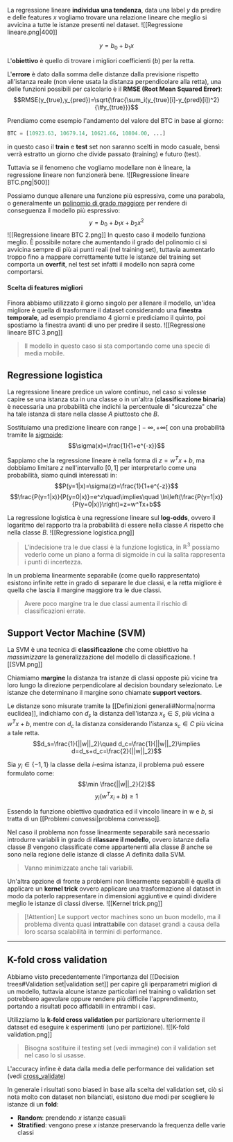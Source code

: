 La regressione lineare **individua una tendenza**, data una label $y$ da predire e delle features $x$ vogliamo trovare una relazione lineare che meglio si avvicina a tutte le istanze presenti nel dataset.
![[Regressione lineare.png|400]]

$$y=b_0+b_1x$$

L'**obiettivo** è quello di trovare i migliori coefficienti ($b$) per la retta.

L'**errore** è dato dalla somma delle distanze dalla previsione rispetto all'istanza reale (non viene usata la distanza perpendicolare alla retta), una delle funzioni possibili per calcolarlo è il **RMSE (Root Mean Squared Error)**:
$$RMSE(y_{true},y_{pred})=\sqrt{\frac{\sum_i(y_{true}[i]-y_{pred}[i])^2}{\#y_{true}}}$$

Prendiamo come esempio l'andamento del valore del BTC in base al giorno:
```python
BTC = [10923.63, 10679.14, 10621.66, 10804.00, ...]
```

in questo caso il **train** e **test** set non saranno scelti in modo casuale, bensì verrà estratto un giorno che divide passato (training) e futuro (test).

Tuttavia se il fenomeno che vogliamo modellare non è lineare, la regressione lineare non funzionerà bene.
![[Regressione lineare BTC.png|500]]

Possiamo dunque allenare una funzione più espressiva, come una parabola, o generalmente un <u>polinomio di grado maggiore</u> per rendere di conseguenza il modello più espressivo:
$$y=b_0+b_1x+b_2x^2$$
![[Regressione lineare BTC 2.png]]
In questo caso il modello funziona meglio.
È possibile notare che aumentando il grado del polinomio ci si avvicina sempre di più ai punti reali (nel training set), tuttavia aumentarlo troppo fino a mappare correttamente tutte le istanze del training set comporta un **overfit**, nel test set infatti il modello non saprà come comportarsi.

#### Scelta di features migliori
Finora abbiamo utilizzato il giorno singolo per allenare il modello, un'idea migliore è quella di trasformare il dataset considerando una **finestra temporale**, ad esempio prendiamo $4$ giorni e prediciamo il quinto, poi spostiamo la finestra avanti di uno per predire il sesto.
![[Regressione lineare BTC 3.png]]

>Il modello in questo caso si sta comportando come una specie di media mobile.

## Regressione logistica
La regressione lineare predice un valore continuo, nel caso si volesse capire se una istanza sta in una classe o in un'altra (**classificazione binaria**) è necessaria una probabilità che indichi la percentuale di "sicurezza" che ha tale istanza di stare nella classe $A$ piuttosto che $B$.

Sostituiamo una predizione lineare con range $]-\infty,+\infty[$ con una probabilità tramite la [sigmoide](https://en.wikipedia.org/wiki/Sigmoid_function):
$$\sigma(x)=\frac{1}{1+e^{-x}}$$

Sappiamo che la regressione lineare è nella forma di $z=w^Tx+b$, ma dobbiamo limitare $z$ nell'intervallo $[0,1]$ per interpretarlo come una probabilità, siamo quindi interessati in:
$$P(y=1|x)=\sigma(z)=\frac{1}{1+e^{-z}}$$
$$\frac{P(y=1|x)}{P(y=0|x)}=e^z\quad\implies\quad \ln\left(\frac{P(y=1|x)}{P(y=0|x)}\right)=z=w^Tx+b$$

La regressione logistica è una regressione lineare sul **log-odds**, ovvero il logaritmo del rapporto tra la probabilità di essere nella classe $A$ rispetto che nella classe $B$.
![[Regressione logistica.png]]

>L'indecisione tra le due classi è la funzione logistica, in $\mathbb{R}^3$ possiamo vederlo come un piano a forma di sigmoide in cui la salita rappresenta i punti di incertezza.

In un problema linearmente separabile (come quello rappresentato) esistono infinite rette in grado di separare le due classi, e la retta migliore è quella che lascia il margine maggiore tra le due classi.
>Avere poco margine tra le due classi aumenta il rischio di classificazioni errate.


## Support Vector Machine (SVM)
La SVM è una tecnica di **classificazione** che come obiettivo ha _massimizzare_ la generalizzazione del modello di classificazione.
![[SVM.png]]

Chiamiamo **margine** la distanza tra istanze di classi opposte più vicine tra loro lungo la direzione perpendicolare al decision boundary selezionato.
Le istanze che determinano il margine sono chiamate **support vectors**.

Le distanze sono misurate tramite la [[Definizioni generali#Norma|norma euclidea]], indichiamo con $d_s$ la distanza dell'istanza $x_s\in S$, più vicina a $w^Tx+b$, mentre con $d_c$ la distanza considerando l'istanza $s_c\in C$ più vicina a tale retta.
$$d_s=\frac{1}{||w||_2}\quad d_c=\frac{1}{||w||_2}\implies d=d_s+d_c=\frac{2}{||w||_2}$$

Sia $y_i\in\{-1,1\}$ la classe della $i$-esima istanza, il problema può essere formulato come:
$$\min \frac{||w||_2}{2}$$
$$y_i(w^Tx_i+b)\geq 1$$

Essendo la funzione obiettivo quadratica ed il vincolo lineare in $w$ e $b$, si tratta di un [[Problemi convessi|problema convesso]].

Nel caso il problema non fosse linearmente separabile sarà necessario introdurre variabili in grado di **rilassare il modello**, ovvero istanze della classe $B$ vengono classificate come appartenenti alla classe $B$ anche se sono nella regione delle istanze di classe $A$ definita dalla SVM.
>Vanno minimizzate anche tali variabili.

Un'altra opzione di fronte a problemi non linearmente separabili è quella di applicare un **kernel trick** ovvero applicare una trasformazione al dataset in modo da poterlo rappresentare in dimensioni aggiuntive e quindi dividere meglio le istanze di classi diverse.
![[Kernel trick.png]]

>[!Attention]
>Le support vector machines sono un buon modello, ma il problema diventa quasi **intrattabile** con dataset grandi a causa della loro scarsa scalabilità in termini di performance.

---
## K-fold cross validation
Abbiamo visto precedentemente l'importanza del [[Decision trees#Validation set|validation set]] per capire gli iperparametri migliori di un modello, tuttavia alcune istanze particolari nel training o validation set potrebbero agevolare oppure rendere più difficile l'apprendimento, portando a risultati poco affidabili in entrambi i casi.

Utilizziamo la **k-fold cross validation** per partizionare ulteriormente il dataset ed eseguire $k$ esperimenti (uno per partizione).
![[K-fold validation.png]]

>Bisogna sostituire il testing set (vedi immagine) con il validation set nel caso lo si usasse.

L'accuracy infine è data dalla media delle performance dei validation set (vedi [cross_validate](https://scikit-learn.org/stable/modules/generated/sklearn.model_selection.cross_validate.html))

In generale i risultati sono biased in base alla scelta del validation set, ciò si nota molto con dataset non bilanciati, esistono due modi per scegliere le istanze di un **fold**:
- **Random**: prendendo $x$ istanze casuali
- **Stratified**: vengono prese $x$ istanze preservando la frequenza delle varie classi
